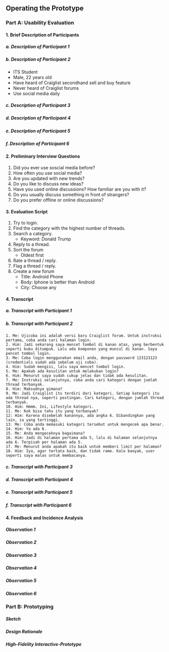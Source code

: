 
## Operating the Prototype
### Part A: Usability Evaluation
#### 1. Brief Description of Participants
##### a. Description of Participant 1
##### b. Description of Participant 2 
- ITS Student
- Male, 22 years old
- Have heard of Craiglist secondhand sell and buy feature
- Never heard of Craiglist forums
- Use social media daily
##### c. Description of Participant 3
##### d. Description of Participant 4
##### e. Description of Participant 5
##### f. Description of Participant 6

#### 2. Preliminary Interview Questions
1. Did you ever use soscial media before?
1. How often you use social media?
1. Are you updated with new trends?
1. Do you like to discuss new ideas?
1. Have you used online discussions? How familiar are you with it?
1. Do you usually discuss something in front of strangers?
1. Do you prefer offline or online discussions?

#### 3. Evaluation Script

1. Try to login.
2. Find the category with the highest number of threads.
3. Search a category.
   - Keyword: Donald Trump
4. Reply to a thread.
5. Sort the forum
   - Oldest first
6. Rate a thread / reply.
7. Flag a thread / reply.
8. Create a new forum
   - Title: Android Phone
   - Body: Iphone is better than Android
   - City: Choose any


#### 4. Transcript
##### a. Transcript with Participant 1
##### b. Transcript with Participant 2
```
1. Me: Ujicoba ini adalah versi baru Craiglist forum. Untuk instruksi pertama, coba anda cari halaman login.
2. Him: Jadi sekarang saya mencet tombol di kanan atas, yang berbentuk seperti buku ditumpuk. Lalu ada komponen yang muncul di kanan. Saya pencet tombol login.
3. Me: Coba login menggunakan email anda, dengan password 123123123 (credentials sudah ada sebelum uji coba).
4. Him: Sudah mengisi, lalu saya mencet tombol login.
5. Me: Apakah ada kesulitan untuk melakukan login?
6. Him: Menurut saya sudah cukup jelas dan tidak ada kesulitan.
7. Me: Instruksi selanjutnya, coba anda cari kategori dengan jumlah thread terbanyak.
8. Him: Maksudnya gimana?
9. Me: Jadi Craiglist itu terdiri dari kategori. Setiap kategori itu ada thread nya, seperti postingan. Cari kategori, dengan jumlah thread terbanyak.
10. Him: Hmmm. Ini, Lifestyle kategori.
11. Me: Kok bisa tahu itu yang terbanyak?
12: Him: Karena disebelah kanannya, ada angka 6. Dibandingkan yang lain, ia yang tertinggi.
13. Me: Coba anda memasuki kategori tersebut untuk mengecek apa benar.
14. Him: Ya ada 6.
15. Me: Anda mengeceknya bagaimana?
16. Him: Jadi di halaman pertama ada 5, lalu di halaman selanjutnya ada 6. Terpisah per halaman ada 5.
17. Me: Menurut anda apakah itu baik untuk memberi limit per halaman?
18. Him: Iya, agar tertata baik, dan tidak rame. Kalo banyak, user seperti saya malas untuk membacanya.

```

##### c. Transcript with Participant 3
##### d. Transcript with Participant 4
##### e. Transcript with Participant 5
##### f. Transcript with Participant 6

#### 4. Feedback and Incidence Analysis
##### Observation 1
##### Observation 2
##### Observation 3
##### Observation 4
##### Observation 5
##### Observation 6

### Part B: Prototyping
##### Sketch
##### Design Rationale
##### High-Fidelity Interactive-Prototype
